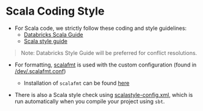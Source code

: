 Scala Coding Style
===============

* For Scala code, we strictly follow these coding and style guidelines:
    * [Databricks Scala Guide](https://github.com/databricks/scala-style-guide)
    * [Scala style guide](https://docs.scala-lang.org/style/)
    
> Note: Databricks Style Guide will be preferred for conflict resolutions.

* For formatting, [scalafmt](https://scalameta.org/scalafmt) is used with the custom configuration (found in [/dev/.scalafmt.conf](/dev/.scalafmt.conf))
  * Installation of `scalafmt` can be found [here](https://scalameta.org/scalafmt/docs/installation.html)

* There is also a Scala style check using [scalastyle-config.xml](/scalastyle-config.xml), which is run automatically when you compile your project using `sbt`.
